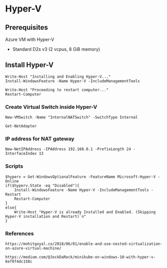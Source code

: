 # Hyper-V

## Prerequisites

Azure VM with Hyper-V
 - Standard D2s v3 (2 vcpus, 8 GiB memory)

## Install Hyper-V

```
Write-Host "Installing and Enabling Hyper-V..."
Install-WindowsFeature -Name Hyper-V -IncludeManagementTools

Write-Host "Proceeding to restart computer..."
Restart-Computer
```

### Create Virtual Switch inside Hyper-V

```
New-VMSwitch -Name "InternalNATSwitch" -SwitchType Internal

Get-NetAdapter
```

### IP address for NAT gateway

```
New-NetIPAddress -IPAddress 192.168.0.1 -PrefixLength 24 -InterfaceIndex 13
```

### Scripts

```
$hyperv = Get-WindowsOptionalFeature -FeatureName Microsoft-Hyper-V -Online
if($hyperv.State -eq "Disabled"){
    Install-WindowsFeature -Name Hyper-V -IncludeManagementTools -Restart
    Restart-Computer
} 
else{
    Write-Host "Hyper-V is already Installed and Enabled. (Skipping Hyper-V installation and Restart)`n"
}
```

### References

```
https://mohitgoyal.co/2018/06/01/enable-and-use-nested-virtualization-on-azure-virtual-machine/
```

```
https://medium.com/@JockDaRock/minikube-on-windows-10-with-hyper-v-6ef0f4dc158c
```
